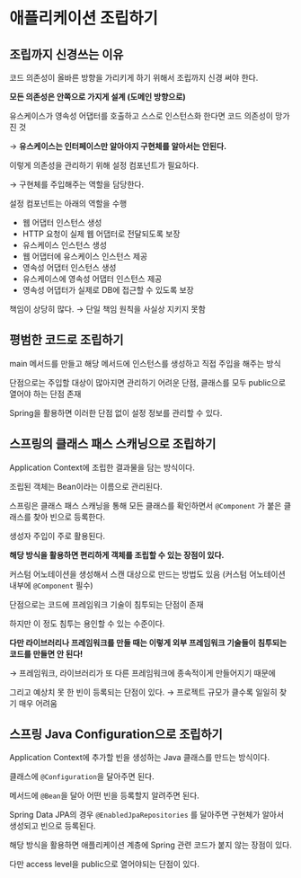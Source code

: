 # 애플리케이션 조립하기

## 조립까지 신경쓰는 이유

코드 의존성이 올바른 방향을 가리키게 하기 위해서 조립까지 신경 써야 한다.

**모든 의존성은 안쪽으로 가지게 설계 (도메인 방향으로)**

유스케이스가 영속성 어댑터를 호출하고 스스로 인스턴스화 한다면 코드 의존성이 망가진 것

→ **유스케이스는 인터페이스만 알아야지 구현체를 알아서는 안된다.**

이렇게 의존성을 관리하기 위해 설정 컴포넌트가 필요하다.

→ 구현체를 주입해주는 역할을 담당한다.

설정 컴포넌트는 아래의 역할을 수행

- 웹 어댑터 인스턴스 생성
- HTTP 요청이 실제 웹 어댑터로 전달되도록 보장
- 유스케이스 인스턴스 생성
- 웹 어댑터에 유스케이스 인스턴스 제공
- 영속성 어댑터 인스턴스 생성
- 유스케이스에 영속성 어댑터 인스턴스 제공
- 영속성 어댑터가 실제로 DB에 접근할 수 있도록 보장

책임이 상당히 많다. → 단일 책임 원칙을 사실상 지키지 못함

## 평범한 코드로 조립하기

main 메서드를 만들고 해당 메서드에 인스턴스를 생성하고 직접 주입을 해주는 방식

단점으로는 주입할 대상이 많아지면 관리하기 어려운 단점, 클래스를 모두 public으로 열어야 하는 단점 존재

Spring을 활용하면 이러한 단점 없이 설정 정보를 관리할 수 있다.

## 스프링의 클래스 패스 스캐닝으로 조립하기

Application Context에 조립한 결과물을 담는 방식이다.

조립된 객체는 Bean이라는 이름으로 관리된다.

스프링은 클래스 패스 스캐닝을 통해 모든 클래스를 확인하면서 `@Component` 가 붙은 클래스를 찾아 빈으로 등록한다.

생성자 주입이 주로 활용된다.

**해당 방식을 활용하면 편리하게 객체를 조립할 수 있는 장점이 있다.**

커스텀 어노테이션을 생성해서 스캔 대상으로 만드는 방법도 있음 (커스텀 어노테이션 내부에 `@Component` 필수)

단점으로는 코드에 프레임워크 기술이 침투되는 단점이 존재

하지만 이 정도 침투는 용인할 수 있는 수준이다.

**다만 라이브러리나 프레임워크를 만들 때는 이렇게 외부 프레임워크 기술들이 침투되는 코드를 만들면 안 된다!**

→ 프레임워크, 라이브러리가 또 다른 프레임워크에 종속적이게 만들어지기 때문에

그리고 예상치 못 한 빈이 등록되는 단점이 있다. → 프로젝트 규모가 클수록 일일히 찾기 매우 어려움

## 스프링 Java Configuration으로 조립하기

Application Context에 추가할 빈을 생성하는 Java 클래스를 만드는 방식이다.

클래스에 `@Configuration`을 달아주면 된다.

메서드에 `@Bean`을 달아 어떤 빈을 등록할지 알려주면 된다.

Spring Data JPA의 경우 `@EnabledJpaRepositories` 를 달아주면 구현체가 알아서 생성되고 빈으로 등록된다.

해당 방식을 활용하면 애플리케이션 계층에 Spring 관련 코드가 붙지 않는 장점이 있다.

다만 access level을 public으로 열어야되는 단점이 있다.
